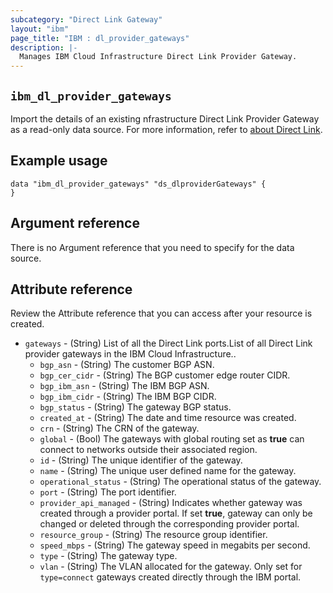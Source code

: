 ```yaml
---
subcategory: "Direct Link Gateway"
layout: "ibm"
page_title: "IBM : dl_provider_gateways"
description: |-
  Manages IBM Cloud Infrastructure Direct Link Provider Gateway.
---
```


## `ibm_dl_provider_gateways`

Import the details of an existing nfrastructure Direct Link Provider Gateway as a read-only data source.  For more information, refer to [about Direct Link](https://cloud.ibm.com/docs/dl?topic=dl-dl-about#use-case-connect).


## Example usage

```
data "ibm_dl_provider_gateways" "ds_dlproviderGateways" {
}
```


## Argument reference
There is no Argument reference that you need to specify for the data source. 


## Attribute reference
Review the Attribute reference that you can access after your resource is created. 

- `gateways` - (String) List of all the Direct Link ports.List of all Direct Link provider gateways in the IBM Cloud Infrastructure..
    - `bgp_asn` - (String) The customer BGP ASN.
    - `bgp_cer_cidr` - (String) The BGP customer edge router CIDR.
    - `bgp_ibm_asn` - (String) The IBM BGP ASN.
    - `bgp_ibm_cidr` - (String) The IBM BGP CIDR.
    - `bgp_status` - (String) The gateway BGP status.
    - `created_at` - (String) The date and time resource was created.
    - `crn` - (String) The CRN of the gateway.
    - `global` - (Bool) The gateways with global routing set as **true** can connect to networks outside their associated region.
    - `id` - (String) The unique identifier of the gateway.
    - `name` - (String) The unique user defined name for the gateway.
    - `operational_status` - (String) The operational status of the gateway.
    - `port` - (String) The port identifier.
    - `provider_api_managed` - (String)  Indicates whether gateway was created through a provider portal. If set **true**, gateway can only be changed or deleted through the corresponding provider portal.
    - `resource_group` - (String) The resource group identifier.
    - `speed_mbps` - (String) The gateway speed in megabits per second.
    - `type` - (String) The gateway type.
    - `vlan` - (String) The VLAN allocated for the gateway. Only set for `type=connect` gateways created directly through the IBM portal.
